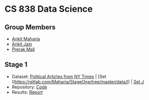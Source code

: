 CS 838 Data Science
=====================

Group Members
---------------------
* [Ankit Maharia](https://www.linkedin.com/in/ankitmaharia/)
* [Ankit Jain](https://www.linkedin.com/in/ajain64/)
* [Prerak Mall](https://www.linkedin.com/in/prerak-mall-a7982b43/)

Stage 1
-----------------------
* Dataset: [Political Articles from NY Times](https://gitlab.com/Maharia/StageOne/tree/master/data/B)  |  [Set I(https://gitlab.com/Maharia/StageOne/tree/master/data/I)  |   [Set J](https://gitlab.com/Maharia/StageOne/tree/master/data/J)
* Repository: [Code](https://gitlab.com/Maharia/StageOne/tree/master)
* Results: [Report](https://github.com/prerakmall/CS838-DataScience/blob/master/CS838-DataScience.pdf)
